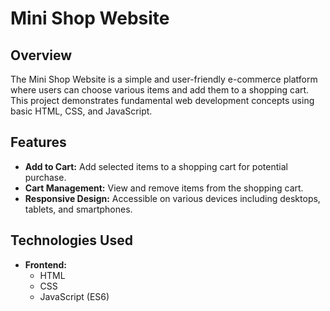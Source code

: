 # Mini Shop Website

## Overview
The Mini Shop Website is a simple and user-friendly e-commerce platform where users can choose various items and add them to a shopping cart. This project demonstrates fundamental web development concepts using basic HTML, CSS, and JavaScript.

## Features
- **Add to Cart:** Add selected items to a shopping cart for potential purchase.
- **Cart Management:** View and remove items from the shopping cart.
- **Responsive Design:** Accessible on various devices including desktops, tablets, and smartphones.

## Technologies Used
- **Frontend:**
  - HTML
  - CSS
  - JavaScript (ES6)



